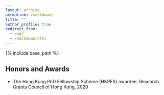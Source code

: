 ```yaml
---
layout: archive
permalink: /markdown/
title: ""
author_profile: true
redirect_from: 
  - /md/
  - /markdown.html
---
```

{% include base_path %} 

## Honors and Awards
* The Hong Kong PhD Fellowship Scheme (HKPFS) awardee, Research Grants Council of Hong Kong, 2020

